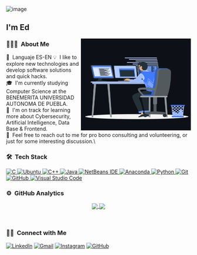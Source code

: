 ![image](https://github.com/user-attachments/assets/8640169a-57a3-4487-bffa-7f0d4b32b734)


<h2>I'm Ed</h2>

<p><img align="right" height="250" width="300" src="https://raw.githubusercontent.com/SubhadeepZilong/SubhadeepZilong/main/icons/animation_500_kxa883sd.gif" alt="SubhadeepZilong" /></p>

### 👨🏻‍💻 &nbsp;About Me
💬 &nbsp;Languaje ES-EN
💡 &nbsp;I like to explore new technologies and develop software solutions and quick hacks.\
🎓 &nbsp;I'm currently studying Computer Science at the BENEMERITA UNIVERSIDAD AUTONOMA DE PUEBLA.\
🌱 &nbsp;I'm on track for learning more about Cybersecurity, Artificial Intelligence, Data Base & Frontend.\
💬 &nbsp;Feel free to reach out to me for pro bono consulting and volunteering, or just for some interesting discussion.\
  





### 🛠 &nbsp;Tech Stack

<p align="center">
  <a href="https://skillicons.dev">
    
![C](https://img.shields.io/badge/c-%2300599C.svg?style=for-the-badge&logo=c&logoColor=white)
![Ubuntu](https://img.shields.io/badge/Ubuntu-E95420?style=for-the-badge&logo=ubuntu&logoColor=white)
![C++](https://img.shields.io/badge/c++-%2300599C.svg?style=for-the-badge&logo=c%2B%2B&logoColor=white)
![Java](https://img.shields.io/badge/java-%23ED8B00.svg?style=for-the-badge&logo=openjdk&logoColor=white)
![NetBeans IDE](https://img.shields.io/badge/NetBeansIDE-1B6AC6.svg?style=for-the-badge&logo=apache-netbeans-ide&logoColor=white)
![Anaconda](https://img.shields.io/badge/Anaconda-%2344A833.svg?style=for-the-badge&logo=anaconda&logoColor=white)
![Python](https://img.shields.io/badge/python-3670A0?style=for-the-badge&logo=python&logoColor=ffdd54)
![Git](https://img.shields.io/badge/git-%23F05033.svg?style=for-the-badge&logo=git&logoColor=white)
![GitHub](https://img.shields.io/badge/github-%23121011.svg?style=for-the-badge&logo=github&logoColor=white)
![Visual Studio Code](https://img.shields.io/badge/Visual%20Studio%20Code-0078d7.svg?style=for-the-badge&logo=visual-studio-code&logoColor=white)

  </a>
</p>


### ⚙️ &nbsp;GitHub Analytics

<p align="center">
  <a href="https://github.com/EdCruzTW">
    <img align="center" src="https://github-readme-stats.vercel.app/api?username=EdCruzTW&show_icons=true&hide_border=true&title_color=94b4a4&amp&icon_color=FFFFFF&amp&text_color=FFFFFF&amp&bg_color=000000&count_private=true&include_all_commits=true"/>
  </a>
  <a href="https://github.com/EdCruzTW">
    <img align="center" height="195px" src="https://github-readme-stats.vercel.app/api/top-langs/?username=EdCruzTW&text_color=FFFFFF&bg_color=000000&title_color=94b4a4&langs_count=15&layout=compact&hide_border=true" />
  </a>
</p>
</details>
<br>

### 🤝🏻 &nbsp;Connect with Me

<p align="center">
  
[![LinkedIn](https://img.shields.io/badge/linkedin-%230077B5.svg?style=for-the-badge&logo=linkedin&logoColor=white)](https://www.linkedin.com/in/edcruztw)
[![Gmail](https://img.shields.io/badge/Gmail-D14836?style=for-the-badge&logo=Gmail&logoColor=white)](mailto:edgar.gemer3000@gmail.com)
[![Instagram](https://img.shields.io/badge/Instagram-%23E4405F.svg?style=for-the-badge&logo=Instagram&logoColor=white)](https://www.instagram.com/ed_cruztw?igsh=Y3RhbjRmZW1ybmdl&utm_source=qr)
[![GitHub](https://img.shields.io/badge/github-%23121011.svg?style=for-the-badge&logo=github&logoColor=white)](https://github.com/EdCruztw)


</p>

